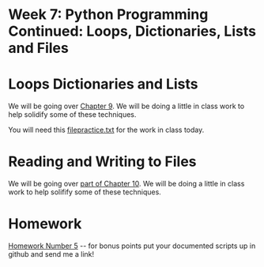 # Week 7:  Python Programming Continued: Loops, Dictionaries, Lists and Files

# Loops Dictionaries and Lists
We will be going over [Chapter 9](https://www.dropbox.com/s/k7jz8ux0zdgxb6x/PythonLesson2_Chapter9.docx?dl=0). We will be doing a little in class work to help solidify some of these techniques.  

You will need this [filepractice.txt](https://www.dropbox.com/s/44rfniwonrsiq0m/filepractice.txt?dl=0) for the work in class today.

# Reading and Writing to Files
We will be going over [part of Chapter 10](https://www.dropbox.com/s/x8i88o792sjndga/PythonLesson3_open.write.files.docx?dl=0). We will be doing a little in class work to help solifify some of these techniques.  

# Homework

[Homework Number 5](https://www.dropbox.com/s/uslcrnrcw76lpmm/Programming_Part_II.docx?dl=0) -- for bonus points put your documented scripts up in github and send me a link!

